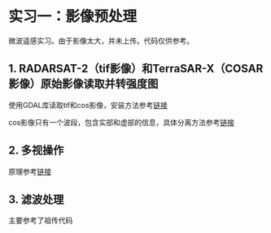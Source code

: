 # 实习一：影像预处理
微波遥感实习。由于影像太大，并未上传。代码仅供参考。
## 1. RADARSAT-2（tif影像）和TerraSAR-X（COSAR影像）原始影像读取并转强度图
使用GDAL库读取tif和cos影像，安装方法参考[链接](https://cloud.tencent.com/developer/ask/sof/100566283)

cos影像只有一个波段，包含实部和虚部的信息，具体分离方法参考[链接](https://cloud.tencent.com/developer/ask/sof/100566283)

## 2. 多视操作
原理参考[链接](https://www.cnblogs.com/enviidl/p/16528417.html)

## 3. 滤波处理
主要参考了祖传代码
